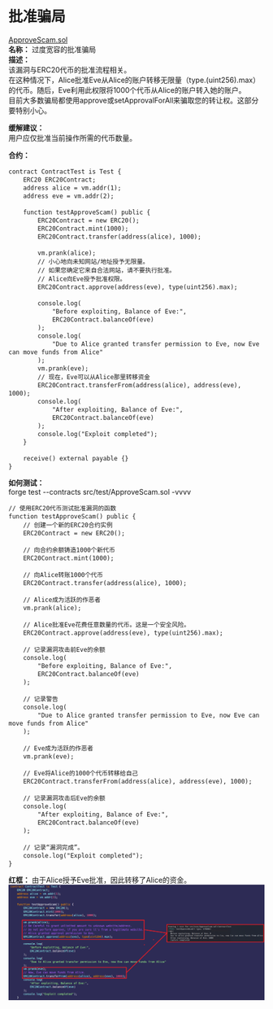 # 批准骗局  
[ApproveScam.sol](https://github.com/SunWeb3Sec/DeFiVulnLabs/blob/main/src/test/ApproveScam.sol)  
**名称：**  过度宽容的批准骗局  
**描述：**  
该漏洞与ERC20代币的批准流程相关。  
在这种情况下，Alice批准Eve从Alice的账户转移无限量（type.(uint256).max）的代币。随后，Eve利用此权限将1000个代币从Alice的账户转入她的账户。  
目前大多数骗局都使用approve或setApprovalForAll来骗取您的转让权。这部分要特别小心。  

**缓解建议：**  
用户应仅批准当前操作所需的代币数量。  


**合约：**  
```
contract ContractTest is Test {
    ERC20 ERC20Contract;
    address alice = vm.addr(1);
    address eve = vm.addr(2);

    function testApproveScam() public {
        ERC20Contract = new ERC20();
        ERC20Contract.mint(1000);
        ERC20Contract.transfer(address(alice), 1000);

        vm.prank(alice);
        // 小心地向未知网站/地址授予无限量。
        // 如果您确定它来自合法网站，请不要执行批准。
        // Alice向Eve授予批准权限。
        ERC20Contract.approve(address(eve), type(uint256).max);

        console.log(
            "Before exploiting, Balance of Eve:",
            ERC20Contract.balanceOf(eve)
        );
        console.log(
            "Due to Alice granted transfer permission to Eve, now Eve can move funds from Alice"
        );
        vm.prank(eve);
        // 现在，Eve可以从Alice那里转移资金
        ERC20Contract.transferFrom(address(alice), address(eve), 1000);
        console.log(
            "After exploiting, Balance of Eve:",
            ERC20Contract.balanceOf(eve)
        );
        console.log("Exploit completed");
    }

    receive() external payable {}
}
```  
**如何测试：**  
forge test --contracts src/test/ApproveScam.sol -vvvv  
```
// 使用ERC20代币测试批准漏洞的函数
function testApproveScam() public {
    // 创建一个新的ERC20合约实例
    ERC20Contract = new ERC20();

    // 向合约余额铸造1000个新代币
    ERC20Contract.mint(1000);

    // 向Alice转账1000个代币
    ERC20Contract.transfer(address(alice), 1000);

    // Alice成为活跃的作恶者
    vm.prank(alice);

    // Alice批准Eve花费任意数量的代币。这是一个安全风险。
    ERC20Contract.approve(address(eve), type(uint256).max);

    // 记录漏洞攻击前Eve的余额
    console.log(
        "Before exploiting, Balance of Eve:",
        ERC20Contract.balanceOf(eve)
    );

    // 记录警告
    console.log(
        "Due to Alice granted transfer permission to Eve, now Eve can move funds from Alice"
    );

    // Eve成为活跃的作恶者
    vm.prank(eve);

    // Eve将Alice的1000个代币转移给自己
    ERC20Contract.transferFrom(address(alice), address(eve), 1000);

    // 记录漏洞攻击后Eve的余额
    console.log(
        "After exploiting, Balance of Eve:",
        ERC20Contract.balanceOf(eve)
    );

    // 记录“漏洞完成”。
    console.log("Exploit completed");
}
```
**红框：** 由于Alice授予Eve批准，因此转移了Alice的资金。 
![Alt text](image-18.png)
